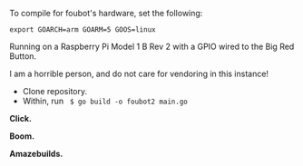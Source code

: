 To compile for foubot's hardware, set the following:

	export GOARCH=arm GOARM=5 GOOS=linux

Running on a Raspberry Pi Model 1 B Rev 2 with a GPIO wired to the Big Red Button.

I am a horrible person, and do not care for vendoring in this instance!

- Clone repository.
- Within, run ``` $ go build -o foubot2 main.go```

**Click.**

**Boom.**

**Amazebuilds.**
